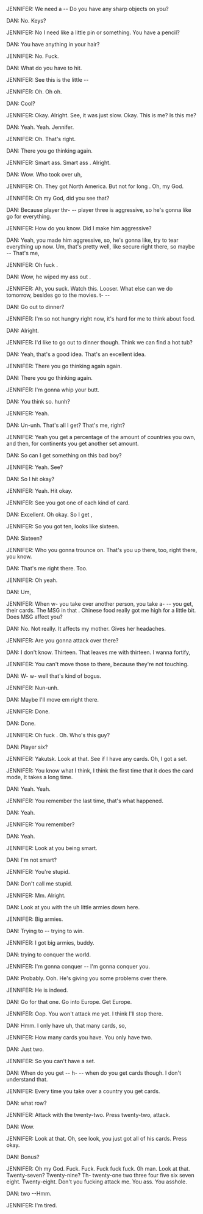 JENNIFER: We need a --
	      Do you have any sharp objects on you?

DAN:  No.
	  Keys?

JENNIFER:	No I need like a little pin or something. You have a pencil?

DAN:	You have anything in your hair?

JENNIFER: No. Fuck.

DAN:	What do you have to hit.

JENNIFER:	 See this is the little --
                      
JENNIFER:	Oh. Oh oh.

DAN:	 Cool?

JENNIFER:	 Okay.
	Alright.
	See,
	it was just slow.
	Okay.
	This is me?
	Is this me?

DAN: Yeah.
	 Yeah.
	 Jennifer.

JENNIFER: Oh.
	     That's right.

DAN:	 There you go thinking again.

JENNIFER:	Smart ass. 
	Smart ass .
	Alright.

DAN:  Wow.
	  Who took over uh,

JENNIFER:	 Oh.
	They got North America.
	But  not for long .
	Oh,
	my God.
	
JENNIFER:	 Oh my God,
	did you see that?

DAN: Because player thr- --
	 player three is aggressive,
	so he's gonna like go for everything.

JENNIFER: How do you know.
	Did I make him aggressive?

DAN: Yeah,
	you made him aggressive,
	so,
	he's gonna like,
	try to tear everything up now.
	Um,
	that's pretty well,
	like secure right there,
	so maybe --
	That's me,
	
JENNIFER:	Oh fuck .

DAN:	Wow,
	he wiped my ass out .


JENNIFER:	Ah,
	you suck.
	Watch this.
	Looser. What else can we do tomorrow, besides go to the movies.
	t-  --

DAN:	 Go out to dinner?

JENNIFER: I'm so not hungry right now,
	it's hard for me to think about food.

DAN:	 Alright.

JENNIFER: I'd like to go out to dinner though.
	Think we can find a hot tub?

DAN: Yeah,
	that's a good idea.
	That's an excellent idea.

JENNIFER:	   There you go thinking again again.

DAN:	 There you go thinking again.

JENNIFER: I'm gonna whip your butt.

DAN:	You think so.
	hunh?

JENNIFER: Yeah.

DAN:	Un-unh. That's all I get? That's me,
	right?

JENNIFER:	Yeah you get a percentage of the amount of countries you own,
	and then,
	for continents you get another set amount.

DAN:  So can I get something on this bad boy?

JENNIFER:	  Yeah.
	 See?

DAN: So I hit okay?

JENNIFER:	Yeah.
	Hit okay.
   
JENNIFER:	See you got one of each kind of card.

DAN:	     Excellent.
	Oh okay.
	So I get ,

JENNIFER:	So you got ten,
	looks like sixteen.

DAN:	    Sixteen?

JENNIFER:	Who you gonna trounce on.
	That's you up there,
	too,
	right there,
	you know.

DAN: That's me right there.
	Too.

JENNIFER:	Oh yeah.

DAN:	Um,

JENNIFER:	When w- you take over another person,
	you take a- --
	you get,
	their cards. The MSG in that . Chinese food really got me high for a little bit.
	Does MSG affect you?

DAN: No.
	Not really.
	It affects my mother.
	Gives her headaches.

JENNIFER:	Are you gonna attack over there?

DAN: I don't know.
	Thirteen.
	That leaves me with thirteen.
	 I wanna fortify,

JENNIFER: You can't move those to there,
	because they're not touching.

DAN:	W- w- well that's kind of bogus.

JENNIFER:	Nun-unh.

DAN:	    Maybe I'll move em  right there.

JENNIFER:	Done.

DAN: Done.

JENNIFER:	Oh fuck . Oh. Who's this guy?

DAN:	Player six?

JENNIFER:	    Yakutsk.
	Look at that.
	See if I have any cards. Oh, I got a set.
	           
JENNIFER:	You know what I think,
	I think the first time that it does the card mode,
	    It takes a long time.

DAN: Yeah.
	 Yeah.

JENNIFER:	You remember the last time,
	that's what happened.

DAN:	Yeah.

JENNIFER:	   You remember?

DAN:	 Yeah.

JENNIFER:	 Look at you being smart.

DAN:	I'm not smart?

JENNIFER:	 You're stupid.

DAN:	Don't call me stupid.

JENNIFER:	Mm.
Alright.

DAN:	Look at you with the uh little armies down here.

JENNIFER:	   Big armies.

DAN:	          Trying to --
	trying to win.

JENNIFER:	I got big armies,
	buddy.

DAN:	trying to conquer the world.

JENNIFER:	 I'm gonna conquer --
	I'm gonna conquer you.

DAN: Probably. Ooh. He's giving you some problems over there.
	
JENNIFER:	 He is indeed.

DAN: Go for that one.
	 Go into Europe.
	 Get Europe.

JENNIFER:	Oop.
	 You won't attack me yet.
	 I think I'll stop there.

DAN: Hmm. I only have uh,
	 that many cards,
	so,
	
JENNIFER:	 How many cards you have.
	 You only have two.

DAN:	   Just two.

JENNIFER:	So you can't have a set.

DAN:	 When do you get --
	h- --
	when do you get cards though.
	I don't understand that.

JENNIFER:	Every time you take over a country you get cards.
	
DAN:	  what row?

JENNIFER:	  Attack with the twenty-two.
	Press twenty-two,
	attack.

DAN:	Wow.

JENNIFER:	Look at that. Oh,
	see look,
	you just got all of his cards. Press okay.

DAN:	Bonus?

JENNIFER:	Oh my God. Fuck. Fuck. Fuck fuck fuck.
	0h man.
	Look at that.
	Twenty-seven?
	Twenty-nine?
	Th- twenty-one two three four five six seven eight.
	Twenty-eight.
	Don't you fucking attack me.
	You ass.
	You asshole.

DAN: two --Hmm.

JENNIFER: I'm tired.
